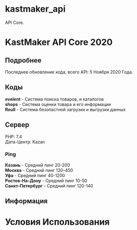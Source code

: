 # kastmaker_api
API Core.
# KastMaker API Core 2020
## Подробнее
Последнее обновление кода, всего API: 5 Ноября 2020 Года.
## Коды
**evelent** - Система поиска товаров, и каталогов   
**shops** - Система оценки товара и его информации   
**Roull** - Система безопастной загрузки и выгрузки данных 
## Сервер
PHP: 7.4   
Дата-Центр: Kazan  


### Ping
**Казань** - Средний пинг 20-200  
**Москва** - Средний пинг 130-450  
**Уфа** - Средний пинг 40-1200  
**Ростов-На-Дону** - Средний пинг 10-50  
**Санкт-Петербург** - Средний пинг 120-140  
## Информация
# Условия Использования
